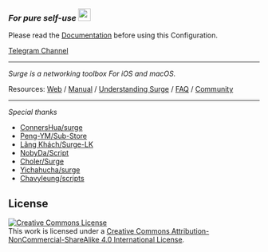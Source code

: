 ### ***For pure self-use*** <img src="https://raw.githubusercontent.com/blankmagic/surge/main/IMG/hi.gif" width="25px">

Please read the [Documentation](https://www.notion.so/maicoo/Surge-bf22101efe66497582ea937ddc750246) before using this Configuration.

[Telegram Channel](https://t.me/Surge_classroom)

---

*Surge is a networking toolbox For iOS and macOS.*

  Resources: [Web](https://nssurge.com/) / [Manual](http://manual.nssurge.com/) / [Understanding Surge](https://manual.nssurge.com/book/understanding-surge/cn/) / [FAQ](https://nssurge.com/support) / [Community](https://community.nssurge.com/)
  
---

*Special thanks*

* [ConnersHua/surge](https://github.com/DivineEngine/Profiles/tree/master/Surge)
* [Peng-YM/Sub-Store](https://github.com/Peng-YM/Sub-Store/tree/master/config)
* [Lãng Khách/Surge-LK](https://github.com/langkhach270389/Surge-LK/tree/main)
* [NobyDa/Script](https://github.com/NobyDa/Script/tree/master)
* [Choler/Surge](https://github.com/Choler/Surge)
* [Yichahucha/surge](https://github.com/yichahucha/surge/tree/master)
* [Chavyleung/scripts](https://github.com/chavyleung/scripts)

License
-
<a rel="license" href="http://creativecommons.org/licenses/by-nc-sa/4.0/"><img alt="Creative Commons License" style="border-width:0" src="https://i.creativecommons.org/l/by-nc-sa/4.0/80x15.png" /></a><br />This work is licensed under a <a rel="license" href="http://creativecommons.org/licenses/by-nc-sa/4.0/">Creative Commons Attribution-NonCommercial-ShareAlike 4.0 International License</a>.